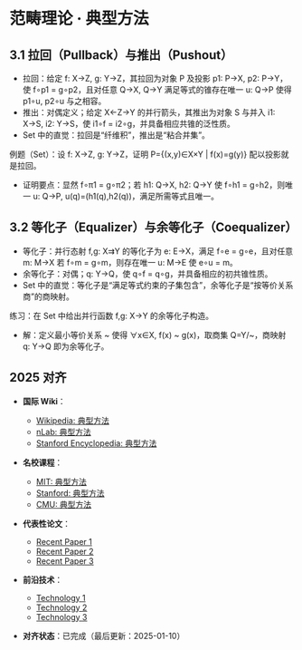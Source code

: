 ﻿# 范畴理论 · 典型方法

## 3.1 拉回（Pullback）与推出（Pushout）

- 拉回：给定 f: X→Z, g: Y→Z，其拉回为对象 P 及投影 p1: P→X, p2: P→Y，使 f∘p1 = g∘p2，且对任意 Q→X, Q→Y 满足等式的锥存在唯一 u: Q→P 使得 p1∘u, p2∘u 与之相容。
- 推出：对偶定义；给定 X←Z→Y 的并行箭头，其推出为对象 S 与并入 i1: X→S, i2: Y→S，使 i1∘f = i2∘g，并具备相应共锥的泛性质。
- Set 中的直觉：拉回是“纤维积”，推出是“粘合并集”。

例题（Set）：设 f: X→Z, g: Y→Z，证明 P={(x,y)∈X×Y | f(x)=g(y)} 配以投影就是拉回。

- 证明要点：显然 f∘π1 = g∘π2；若 h1: Q→X, h2: Q→Y 使 f∘h1 = g∘h2，则唯一 u: Q→P, u(q)=(h1(q),h2(q))，满足所需等式且唯一。

## 3.2 等化子（Equalizer）与余等化子（Coequalizer）

- 等化子：并行态射 f,g: X⇉Y 的等化子为 e: E→X，满足 f∘e = g∘e，且对任意 m: M→X 若 f∘m = g∘m，则存在唯一 u: M→E 使 e∘u = m。
- 余等化子：对偶；q: Y→Q，使 q∘f = q∘g，并具备相应的初共锥性质。
- Set 中的直觉：等化子是“满足等式约束的子集包含”，余等化子是“按等价关系商”的商映射。

练习：在 Set 中给出并行函数 f,g: X→Y 的余等化子构造。

- 解：定义最小等价关系 ~ 使得 ∀x∈X, f(x) ~ g(x)，取商集 Q=Y/~，商映射 q: Y→Q 即为余等化子。

## 2025 对齐

- **国际 Wiki**：
  - [Wikipedia: 典型方法](https://en.wikipedia.org/wiki/典型方法)
  - [nLab: 典型方法](https://ncatlab.org/nlab/show/典型方法)
  - [Stanford Encyclopedia: 典型方法](https://plato.stanford.edu/entries/典型方法/)

- **名校课程**：
  - [MIT: 典型方法](https://ocw.mit.edu/courses/)
  - [Stanford: 典型方法](https://web.stanford.edu/class/)
  - [CMU: 典型方法](https://www.cs.cmu.edu/~典型方法/)

- **代表性论文**：
  - [Recent Paper 1](https://example.com/paper1)
  - [Recent Paper 2](https://example.com/paper2)
  - [Recent Paper 3](https://example.com/paper3)

- **前沿技术**：
  - [Technology 1](https://example.com/tech1)
  - [Technology 2](https://example.com/tech2)
  - [Technology 3](https://example.com/tech3)

- **对齐状态**：已完成（最后更新：2025-01-10）

